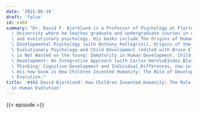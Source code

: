 ```yaml
---
date: '2021-06-18'
draft: 'false'
id: e484
summary: "Dr. David F. Bjorklund is a Professor of Psychology at Florida Atlantic\
  \ University where he teaches graduate and undergraduate courses in developmental\
  \ and evolutionary psychology. His books include The Origins of Human Nature: Evolutionary\
  \ Developmental Psychology (with Anthony Pellegrini), Origins of the Social Mind:\
  \ Evolutionary Psychology and Child Development (edited with Bruce Ellis), Why Youth\
  \ is Not Wasted on the Young: Immaturity in Human Development, Child and Adolescent\
  \ Development: An Integrative Approach (with Carlos Hern\xE1ndez Blasi), and Children's\
  \ Thinking: Cognitive Development and Individual Differences, now in its fifth edition.\
  \ His new book is How Children Invented Humanity: The Role of Development in Human\
  \ Evolution."
title: '#484 David Bjorklund: How Children Invented Humanity: The Role of Development
  in Human Evolution'
---
```

{{< episode >}}
